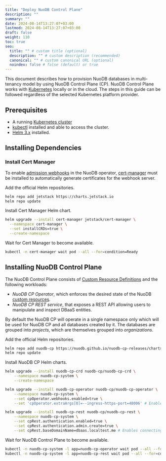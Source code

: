 ```yaml
---
title: "Deploy NuoDB Control Plane"
description: ""
summary: ""
date: 2024-08-14T13:27:07+03:00
lastmod: 2024-08-14T13:27:07+03:00
draft: false
weight: 110
toc: true
seo:
  title: "" # custom title (optional)
  description: "" # custom description (recommended)
  canonical: "" # custom canonical URL (optional)
  noindex: false # false (default) or true
---
```


This document describes how to provision NuoDB databases in multi-tenancy model by using NuoDB Control Plane (CP).
NuoDB Control Plane works with [Kubernetes][1] locally or in the cloud.
The steps in this guide can be followed regardless of the selected Kubernetes platform provider.

## Prerequisites

- A running [Kubernetes cluster][2]
- [kubectl][3] installed and able to access the cluster.
- [Helm 3.x][4] installed.

## Installing Dependencies

### Install Cert Manager

To enable [admission webhooks][7] in the NuoDB operator, [cert-manager](https://github.com/cert-manager/cert-manager) must be installed to automatically generate certificates for the webhook server.

Add the official Helm repositories.

```sh
helm repo add jetstack https://charts.jetstack.io
helm repo update
```

Install Cert Manager Helm chart.

```sh
helm upgrade --install cert-manager jetstack/cert-manager \
  --namespace cert-manager \
  --set installCRDs=true \
  --create-namespace
```

Wait for Cert Manager to become available.

```sh
kubectl -n cert-manager wait pod --all --for=condition=Ready
```

## Installing NuoDB Control Plane

The NuoDB Control Plane consists of [Custom Resource Definitions][5] and the following workloads:

- *NuoDB CP Operator*, which enforces the desired state of the NuoDB [custom resources][6].
- *NuoDB CP REST service*, that exposes a REST API allowing users to manipulate and inspect DBaaS entities.

By default the NuoDB CP will operate in a single namespace only which will be used for NuoDB CP and all databases created by it.
The databases are grouped into *projects*, which are themselves grouped into *organizations*.

Add the official Helm repositories.

```sh
helm repo add nuodb-cp https://nuodb.github.io/nuodb-cp-releases/charts
helm repo update
```

Install NuoDB CP Helm charts.

```sh
helm upgrade --install nuodb-cp-crd nuodb-cp/nuodb-cp-crd \
    --namespace nuodb-cp-system \
    --create-namespace

helm upgrade --install nuodb-cp-operator nuodb-cp/nuodb-cp-operator \
    --namespace nuodb-cp-system \
    --set cpOperator.webhooks.enabled=true \
    --set 'cpOperator.extraArgs[0]=--ingress-https-port=48006' # Enables connecting to databases with port-forwarding

helm upgrade --install nuodb-cp-rest nuodb-cp/nuodb-cp-rest \
    --namespace nuodb-cp-system \
    --set cpRest.authentication.enabled=true \
    --set cpRest.authentication.admin.create=true \
    --set cpRest.baseDomainName=dbaas.localtest.me # Enables connecting to databases with port-forwarding
```

Wait for NuoDB Control Plane to become available.

```sh
kubectl -n nuodb-cp-system -l app=nuodb-cp-operator wait pod --all --for=condition=Ready
kubectl -n nuodb-cp-system -l app=nuodb-cp-rest wait pod --all --for=condition=Ready
```

[1]: https://kubernetes.io/docs/home/
[2]: https://kubernetes.io/docs/concepts/overview/components/
[3]: https://kubernetes.io/docs/tasks/tools/
[4]: https://helm.sh/
[5]: https://kubernetes.io/docs/concepts/extend-kubernetes/api-extension/custom-resources/#customresourcedefinitions
[6]: https://kubernetes.io/docs/concepts/extend-kubernetes/api-extension/custom-resources/#custom-resources
[7]: https://kubernetes.io/docs/reference/access-authn-authz/extensible-admission-controllers/

